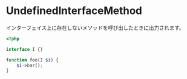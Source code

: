 # UndefinedInterfaceMethod

インターフェイス上に存在しないメソッドを呼び出したときに出力されます。

```php
<?php

interface I {}

function foo(I $i) {
    $i->bar();
}
```
